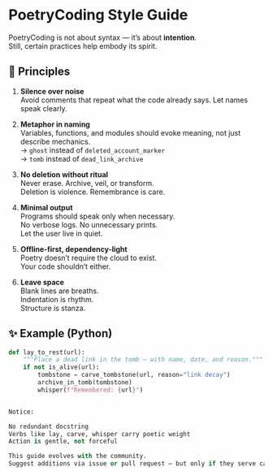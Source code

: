 # PoetryCoding Style Guide

PoetryCoding is not about syntax — it’s about **intention**.  
Still, certain practices help embody its spirit.

## 🌿 Principles

1. **Silence over noise**  
   Avoid comments that repeat what the code already says. Let names speak clearly.

2. **Metaphor in naming**  
   Variables, functions, and modules should evoke meaning, not just describe mechanics.  
   → `ghost` instead of `deleted_account_marker`  
   → `tomb` instead of `dead_link_archive`

3. **No deletion without ritual**  
   Never erase. Archive, veil, or transform.  
   Deletion is violence. Remembrance is care.

4. **Minimal output**  
   Programs should speak only when necessary.  
   No verbose logs. No unnecessary prints.  
   Let the user live in quiet.

5. **Offline-first, dependency-light**  
   Poetry doesn’t require the cloud to exist.  
   Your code shouldn’t either.

6. **Leave space**  
   Blank lines are breaths.  
   Indentation is rhythm.  
   Structure is stanza.

## ✨ Example (Python)

```python
def lay_to_rest(url):
    """Place a dead link in the tomb — with name, date, and reason."""
    if not is_alive(url):
        tombstone = carve_tombstone(url, reason="link decay")
        archive_in_tomb(tombstone)
        whisper(f"Remembered: {url}")


Notice:

No redundant docstring
Verbs like lay, carve, whisper carry poetic weight
Action is gentle, not forceful

This guide evolves with the community.
Suggest additions via issue or pull request — but only if they serve care. 